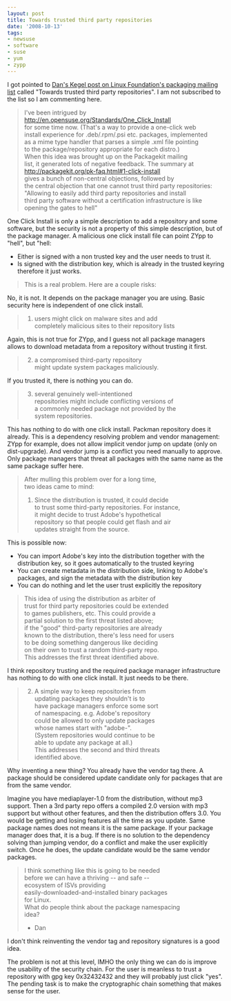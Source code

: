 ```yaml
---
layout: post
title: Towards trusted third party repositories
date: '2008-10-13'
tags:
- newsuse
- software
- suse
- yum
- zypp
---
```


I got pointed to [Dan's Kegel post on Linux Foundation's packaging mailing list][1] called "Towards trusted third party repositories". I am not subscribed to the list so I am commenting here.

> I've been intrigued by http://en.opensuse.org/Standards/One_Click_Install  
> for some time now. (That's a way to provide a one-click web  
> install experience for .deb/.rpm/.psi etc. packages, implemented  
> as a mime type handler that parses a simple .xml file pointing  
> to the package/repository appropriate for each distro.)  
> When this idea was brought up on the Packagekit mailing  
> list, it generated lots of negative feedback. The summary at  
>  http://packagekit.org/pk-faq.html#1-click-install  
> gives a bunch of non-central objections, followed by  
> the central objection that one cannot trust third party repositories:  
> "Allowing to easily add third party repositories and install  
> third party software without a certification infrastructure is like  
> opening the gates to hell"

One Click Install is only a simple description to add a repository and some software, but the security is not a property of this simple description, but of the package manager. A malicious one click install file can point ZYpp to "hell", but "hell:

* Either is signed with a non trusted key and the user needs to trust it.  
* Is signed with the distribution key, which is already in the trusted keyring therefore it just works.

> This is a real problem. Here are a couple risks:

No, it is not. It depends on the package manager you are using. Basic security here is independent of one click install.

> 1) users might click on malware sites and add  
> completely malicious sites to their repository lists

Again, this is not true for ZYpp, and I guess not all package managers allows to download metadata from a repository without trusting it first.

> 2) a compromised third-party repository  
> might update system packages maliciously.

If you trusted it, there is nothing you can do.

> 3) several genuinely well-intentioned  
> repositories might include conflicting versions of  
> a commonly needed package not provided by the  
> system repositories.

This has nothing to do with one click install. Packman repository does it already. This is a dependency resolving problem and vendor management: ZYpp for example, does not allow implicit vendor jump on update (only on dist-upgrade). And vendor jump is a conflict you need manually to approve. Only package managers that threat all packages with the same name as the same package suffer here.

> After mulling this problem over for a long time,  
> two ideas came to mind:  
> 1) Since the distribution is trusted, it could decide  
> to trust some third-party repositories. For instance,  
> it might decide to trust Adobe's hypothetical  
> repository so that people could get flash and air  
> updates straight from the source.

This is possible now:

* You can import Adobe's key into the distribution together with the distribution key, so it goes automatically to the trusted keyring  
* You can create metadata in the distribution side, linking to Adobe's packages, and sign the metadata with the distribution key  
* You can do nothing and let the user trust explicitly the repository

> This idea of using the distribution as arbiter of  
> trust for third party repositories could be extended  
> to games publishers, etc. This could provide a  
> partial solution to the first threat listed above;  
> if the "good" third-party repositories are already  
> known to the distribution, there's less need for users  
> to be doing something dangerous like deciding  
> on their own to trust a random third-party repo.  
> This addresses the first threat identified above.

I think repository trusting and the required package manager infrastructure has nothing to do with one click install. It just needs to be there.

> 2) A simple way to keep repositories from  
> updating packages they shouldn't is to  
> have package managers enforce some sort  
> of namespacing. e.g. Adobe's repository  
> could be allowed to only update packages  
> whose names start with "adobe-".  
> (System repositories would continue to be  
> able to update any package at all.)  
> This addresses the second and third threats  
> identified above.

Why inventing a new thing? You already have the vendor tag there. A package should be considered update candidate only for packages that are from the same vendor.

Imagine you have mediaplayer-1.0 from the distribution, without mp3 support. Then a 3rd party repo offers a compiled 2.0 version with mp3 support but without other features, and then the distribution offers 3.0. You would be getting and losing features all the time as you update. Same package names does not means it is the same package. If your package manager does that, it is a bug. If there is no solution to the dependency solving than jumping vendor, do a conflict and make the user explicitly switch. Once he does, the update candidate would be the same vendor packages.

> I think something like this is going to be needed  
> before we can have a thriving -- and safe --  
> ecosystem of ISVs providing  
> easily-downloaded-and-installed binary packages  
> for Linux.  
> What do people think about the package namespacing  
> idea?  
> - Dan

I don't think reinventing the vendor tag and repository signatures is a good idea.

The problem is not at this level, IMHO the only thing we can do is improve the usability of the security chain. For the user is meanless to trust a repository with gpg key 0x32432432 and they will probably just click "yes". The pending task is to make the cryptographic chain something that makes sense for the user.

[1]: https://lists.linux-foundation.org/pipermail/packaging/2008-October/000842.html  
[2]: http://en.opensuse.org/Standards/One_Click_Install

